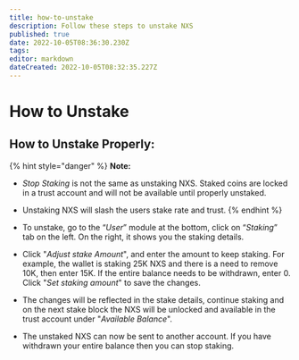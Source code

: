 ```yaml
---
title: how-to-unstake
description: Follow these steps to unstake NXS
published: true
date: 2022-10-05T08:36:30.230Z
tags: 
editor: markdown
dateCreated: 2022-10-05T08:32:35.227Z
---
```


# How to Unstake

## How to Unstake Properly:

{% hint style="danger" %}
**Note:**&#x20;

* _Stop Staking_ is not the same as unstaking NXS. Staked coins are locked in a trust account and will not be available until properly unstaked.
* Unstaking NXS will slash the users stake rate and trust.
{% endhint %}

* To unstake, go to the “_User_” module at the bottom, click on “_Staking_” tab on the left. On the right, it shows you the staking details.
* Click "_Adjust stake Amount_", and enter the amount to keep staking. For example, the wallet is staking 25K NXS and there is a need to remove 10K, then enter 15K. If the entire balance needs to be withdrawn, enter 0. Click "_Set staking amount_" to save the changes.
* The changes will be reflected in the stake details, continue staking and on the next stake block the NXS will be unlocked and available in the trust account under "_Available Balance_".
* The unstaked NXS can now be sent to another account. If you have withdrawn your entire balance then you can stop staking.
